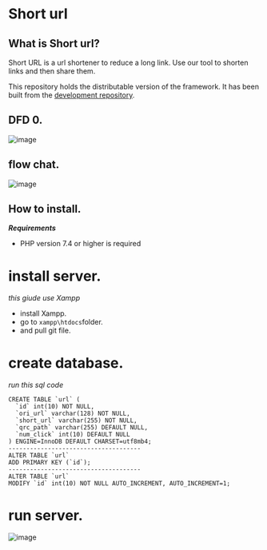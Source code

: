 # Short url

## What is Short url?

Short URL is a url shortener to reduce a long link. Use our tool to shorten links and then share them.

This repository holds the distributable version of the framework. It has been built from the
[development repository](https://github.com/rutpte/ci4_short_url_generator.git).


## DFD 0.
![image](https://user-images.githubusercontent.com/3283729/202655679-ac9bf7cf-e83b-472a-956f-be01765dc0f3.png)

## flow chat.
![image](https://user-images.githubusercontent.com/3283729/202655837-9375b2e7-08fa-4bd5-a784-bcf115829464.png)

## How to install.
***Requirements***

* PHP version 7.4 or higher is required


#  install server.
*this giude use Xampp*

* install Xampp.
* go to ```xampp\htdocs```folder.
* and pull git file.


# create database.
*run this sql code*
```
CREATE TABLE `url` (
  `id` int(10) NOT NULL,
  `ori_url` varchar(128) NOT NULL,
  `short_url` varchar(255) NOT NULL,
  `qrc_path` varchar(255) DEFAULT NULL,
  `num_click` int(10) DEFAULT NULL
) ENGINE=InnoDB DEFAULT CHARSET=utf8mb4;
-------------------------------------
ALTER TABLE `url`
ADD PRIMARY KEY (`id`);
------------------------------------- 
ALTER TABLE `url`
MODIFY `id` int(10) NOT NULL AUTO_INCREMENT, AUTO_INCREMENT=1;

```

# run server.
![image](https://user-images.githubusercontent.com/3283729/202666377-d32bd8d6-9389-4f78-9d8d-c597228f825d.png)




